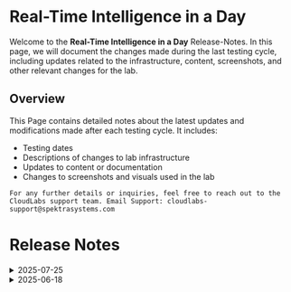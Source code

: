 # Real-Time Intelligence in a Day

Welcome to the **Real-Time Intelligence in a Day** Release-Notes. In this page, we will document the changes made during the last testing cycle, including updates related to the infrastructure, content, screenshots, and other relevant changes for the lab.

## Overview

This Page contains detailed notes about the latest updates and modifications made after each testing cycle. It includes:

- Testing dates
- Descriptions of changes to lab infrastructure
- Updates to content or documentation
- Changes to screenshots and visuals used in the lab

`For any further details or inquiries, feel free to reach out to the CloudLabs support team. Email Support: cloudlabs-support@spektrasystems.com`

# Release Notes

<details>
  <summary>2025-07-25</summary>

### Release Date: 2025-07-25
  
- **Testing Date**: 2025-07-25

## Infrastructure Changes

NA

## Content Changes

- **Change**:
    - The user interface has been updated to reflect the latest changes. Corresponding instructions and guidance have also been revised to align with the new UI enhancements.

## Screenshot Updates

- **Change**: Screenshots are up-to-date.

## Validation

  NA

## Testing Notes

- **Test Validation Summary**: Revised instructions align with the current UI behavior, and all interactions work as intended.

---
</details>

<details>
  <summary>2025-06-18</summary>

### Release Date: 2025-06-18
  
- **Testing Date**: 2025-06-18

## Infrastructure Changes

NA

## Content Changes

- **Change**:
    - The user interface has been updated to reflect the latest changes. Corresponding instructions and guidance have also been revised to align with the new UI enhancements.
    - **Getting started page** NA

## Screenshot Updates

- **Change**: Screenshots are up-to-date.

## Validation

  NA

## Testing Notes

- **Test Validation Summary**: Validated the lab guide steps, the user interface has been updated to reflect the latest changes. Corresponding instructions and guidance have also been revised to align with the new UI enhancements.

---
</details>
